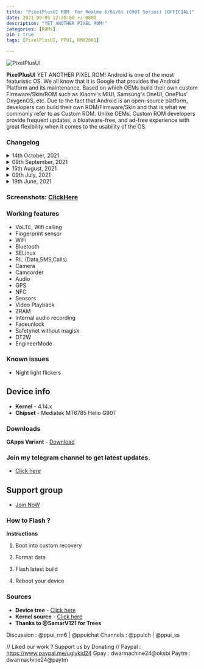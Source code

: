 ```yaml
---
title: "PixelPlusUI ROM  For Realme 6/6i/6s (G90T Series) [OFFICIAL]"
date: 2021-09-09 12:30:00 +/-0800
description: "YET ANOTHER PIXEL ROM!"
categories: [ROMs]
pin : true
tags: [PixelPlusUI, PPUI, RMX2001]

---
```


![PixelPlusUI](https://gitlab.com/sribalaji/sribalaji.gitlab.io/-/raw/master/assets/images/headers/PPUI_v3.6.jpg?raw=true)

**PixelPlusUI** YET ANOTHER PIXEL ROM!
Android is one of the most featuristic OS. We all know that it is Google that provides the Android Platform and its maintenance. Based on which OEMs build their own custom Firmware/Skin/ROM such as Xiaomi's MIUI, Samsung's OneUI, OnePlus' OxygenOS, etc. Due to the fact that Android is an open-source platform, developers can build their own ROM/Firmware/Skin and that is what we commonly refer to as Custom ROM. Unlike OEMs, Custom ROM developers provide frequent updates, a bloatware-free, and ad-free experience with great flexibility when it comes to the usability of the OS.

### Changelog

<details>
<summary>14th October, 2021</summary>
<p><ul>
	<li>  Shipped with latest N.E.O.L.I.T kernel.</li>
	<li>  Compiled with clang 13.</li>
	<li>  Latest October ASB (android-11.0.0_r46)</li>
	<li>  Fixed Safety Net Issues and by defalut it will pass</li>
	<li>  Some other improvements and bug fixes.</li>
	<li>  PixelPlusUI source upstream.</li>
</ul></p>
</details>

<details>
<summary>09th September, 2021</summary>
<p><ul>
<li> Shipped with N.E.O.L.I.T-V3 kernel.</li>
<li> Compiled with clang 13.</li>
<li> Latest September Patch Merged android-11.0.0_r43</li>
<li> Fixed Safety Net Issues and by defalut it will pass </li>
<li> Some other improvements and bug fixes.</li>
<li> PixelPlusUI source upstream.</li>
</ul></p>
</details>

<details>
<summary>15th August, 2021</summary>
<p><ul>
<li> Merged August ASB (android-11.0.0_r40).</li>
<li> Improved status bar padding.</li>
<li> Added Realme Dirac support.</li>
<li> Enhanced Stability and overall performance of device.</li>
<li> Misc Improvements.</li>
<li> Shipped with N.E.O.L.I.T-V2 kernel.</li>
<li> Added fps: indicator in FPS overaly.</li>
<li> PixelPlusUI source upstream.</li>
</ul></p>
</details>

<details>
<summary>09th July, 2021</summary>
<p><ul>
	<li>Merged July ASB (android-11.0.0_r38) </li>
	<li>Improved performance and some misc addition</li>
	<li>Source built kernel</li>
	<li>PixelPlusUI source upstream.</li>
	<li>Introduce Android 12 Style Switches</li>
	<li>Some misc addition</li>
</ul></p>
</details>

<details>
<summary>19th June, 2021</summary>
<p><ul>
	<li>Merged June ASB (android-11.0.0_r38) </li>
	<li>PixelPlusUI source upstream.</li>
	<li>Removed prebuilt apps added by me.</li>
	<li>Added performance profiles.</li>
	<li>Fixed Network Speed indicators on Status bar.</li>
	<li>Added GCam GO as prebuilt-app.</li>
    <li>Fixed boot animation in dark mode.</li>
	<li>Fixed blur</li>
	<li>Fixed FPS overlay in RealmeParts.</li>
	<li>Fixed audio in Wifi calls.</li>
	<li>Replaced GameMode with PerformanceProfile along with the addition of PowerSaving profile.</li>
    <li>Fixed fingerprint erased after reboot with or without magisk</li>
    <li>Improved performance and some misc addition</li>
</ul></p>
</details>

### Screenshots: [ClickHere](https://t.me/TheCloverly_Projects/333)

### Working features
* VoLTE, Wifi calling
* Fingerprint sensor
* WiFi
* Bluetooth
* SELinux
* RIL (Data,SMS,Calls)
* Camera
* Camcorder
* Audio
* GPS
* NFC
* Sensors
* Video Playback
* ZRAM
* Internal audio recording
* Faceunlock
* Safetynet without magisk
* DT2W
* EngineerMode

### Known issues
* Night light flickers

## Device info
* **Kernel** - 4.14.x
* **Chipset** - Mediatek MT6785 Helio G90T

### Downloads
**GApps Variant** - [Download](https://www.pling.com/p/1527593/#files-panel)

### Join my telegram channel to get latest updates.
* [Click here](https://t.me/TheCloverly_Releases)

## Support group
* [Join NoW](https://t.me/SriBalajiHub)

### How to Flash ?
**Instructions**

1) Boot into custom recovery 

2) Format data

3) Flash latest build

4) Reboot your device 

### Sources
* **Device tree** - [Click here](https://gitlab.com/sribalaji/device_realme_RMX2001)
* **Kernel source** - [Click here](https://github.com/ManshuTyagi/kernel_realme_RMX2001)
* **Thanks to @SamarV121 for Trees**

Discussion : @ppui_rm6 | @ppuichat 
Channels : @ppuich | @ppui_ss

// Liked our work ? Support us by Donating //
Paypal : https://www.paypal.me/uglykid24
Gpay : dwarmachine24@oksbi
Paytm : dwarmachine24@paytm